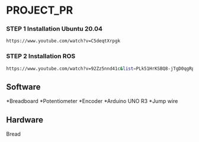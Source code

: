 # PROJECT_PR

### STEP 1 Installation Ubuntu 20.04

```bash
https://www.youtube.com/watch?v=C5deqtXrpgk
```

### STEP 2 Installation ROS
```bash
https://www.youtube.com/watch?v=92Zz5nnd41c&list=PLk51HrKSBQ8-jTgD0qgRp1vmQeVSJ5SQC&index=2
```
## Software
*Breadboard
*Potentiometer
*Encoder
*Arduino UNO R3
*Jump wire

## Hardware
Bread
